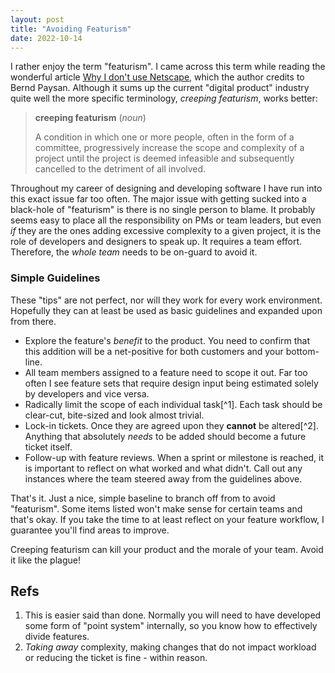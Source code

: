 ```yaml
---
layout: post
title: "Avoiding Featurism"
date: 2022-10-14
---
```



I rather enjoy the term "featurism". I came across this term while reading the wonderful article [Why I don't use Netscape](https://www.complang.tuwien.ac.at/anton/why-ancient-browsers.html), which the author credits to Bernd Paysan. Although it sums up the current "digital product" industry quite well the more specific terminology, *creeping featurism*, works better:

> **creeping featurism** (*noun*)
>
> A condition in which one or more people, often in the form of a committee, progressively increase the scope and complexity of a project until the project is deemed infeasible and subsequently cancelled to the detriment of all involved.

Throughout my career of designing and developing software I have run into this exact issue far too often. The major issue with getting sucked into a black-hole of "featurism" is there is no single person to blame. It probably seems easy to place all the responsibility on PMs or team leaders, but even *if* they are the ones adding excessive complexity to a given project, it is the role of developers and designers to speak up. It requires a team effort. Therefore, the *whole team* needs to be on-guard to avoid it.

### Simple Guidelines

These "tips" are not perfect, nor will they work for every work environment. Hopefully they can at least be used as basic guidelines and expanded upon from there.

- Explore the feature's *benefit* to the product. You need to confirm that this addition will be a net-positive for both customers and your bottom-line.
- All team members assigned to a feature need to scope it out. Far too often I see feature sets that require design input being estimated solely by developers and vice versa.
- Radically limit the scope of each individual task[^1]. Each task should be clear-cut, bite-sized and look almost trivial.
- Lock-in tickets. Once they are agreed upon they **cannot** be altered[^2]. Anything that absolutely *needs* to be added should become a future ticket itself.
- Follow-up with feature reviews. When a sprint or milestone is reached, it is important to reflect on what worked and what didn't. Call out any instances where the team steered away from the guidelines above.

That's it. Just a nice, simple baseline to branch off from to avoid "featurism". Some items listed won't make sense for certain teams and that's okay. If you take the time to at least reflect on your feature workflow, I guarantee you'll find areas to improve.

Creeping featurism can kill your product and the morale of your team. Avoid it like the plague!


## Refs

1. This is easier said than done. Normally you will need to have developed some form of "point system" internally, so you know how to effectively divide features.
2. *Taking away* complexity, making changes that do not impact workload or reducing the ticket is fine - within reason.
